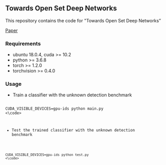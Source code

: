## Towards Open Set Deep Networks

This repository contains the code for "Towards Open Set Deep Networks”

[Paper](https://arxiv.org/abs/1511.06233)

### Requirements
* ubuntu 18.0.4, cuda >= 10.2
* python >= 3.6.8
* torch >= 1.2.0
* torchvision >= 0.4.0 

### Usage

* Train a classifier with the unknown detection benchmark

<code>
CUDA_VISIBLE_DEVICES=gpu-ids python main.py
<\code>
  
* Test the trained classifier with the unknown detection benchmark

<code>
CUDA_VISIBLE_DEVICES=gpu-ids python test.py
<\code>
